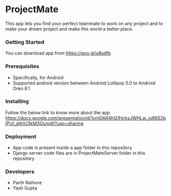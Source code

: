 # ProjectMate
This app lets you find your perfect teammate to work on any project and to make your dream project and make this world a better place.

### Getting Started
You can download app from https://goo.gl/u8sdfb
### Prerequisites
 - Specifically, for Android 
 - Supported android version between Android Lollipop 5.0 to Android Oreo 8.1
### Installing 
Follow the below link to know more about the app
https://docs.google.com/presentation/d/1xmDAR4hQ1HcksJWHLw_iu86S2bjPUI_gItrlU3kM3Gs/edit?usp=sharing
### Deployment
 - App code is present inside a app folder in this repository
 - Django server code files are in ProjectMateServer folder in this repository
### Developers
 - Parth Rathore
 - Yash Gupta






